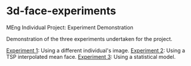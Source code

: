 3d-face-experiments
===================

MEng Individual Project: Experiment Demonstration

Demonstration of the three experiments undertaken for the project.

[Experiment 1](http://nbviewer.ipython.org/github/ikassi/3d-face-experiments/blob/master/Experiment_1.ipynb): Using a different individual's image.
[Experiment 2](http://nbviewer.ipython.org/github/ikassi/3d-face-experiments/blob/master/Experiment_2.ipynb): Using a TSP interpolated mean face.
[Experiment 3](http://nbviewer.ipython.org/github/ikassi/3d-face-experiments/blob/master/Experiment_3.ipynb): Using a statistical model.